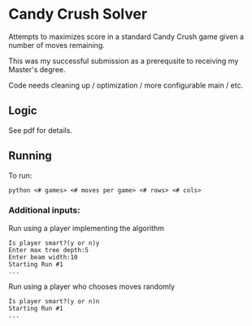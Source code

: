 # Candy Crush Solver

Attempts to maximizes score in a standard Candy Crush game given a number of moves remaining.

This was my successful submission as a prerequsite to receiving my Master's degree.

Code needs cleaning up / optimization / more configurable main / etc.

## Logic
See pdf for details.

## Running
To run:
```
python <# games> <# moves per game> <# rows> <# cols>
```
### Additional inputs:
Run using a player implementing the algorithm
```
Is player smart?(y or n)y
Enter max tree depth:5
Enter beam width:10
Starting Run #1
...
```
Run using a player who chooses moves randomly
```
Is player smart?(y or n)n
Starting Run #1
...
```
